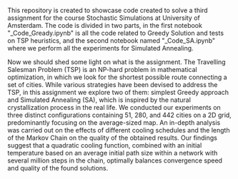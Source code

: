 This repository is created to showcase code created to solve a third assignment for the course Stochastic Simulations at University of Amsterdam. The code is divided in two parts, in the first notebook "_Code_Gready.ipynb" is all the code related to Greedy Solution and tests on TSP heuristics, and the second notebook named "_Code_SA.ipynb" where we perform all the experiments for Simulated Annealing.

Now we should shed some light on what is the assignment. The Travelling Salesman Problem (TSP) is an NP-hard problem in mathematical optimization, in which we look for the shortest possible route connecting a set of cities.
While various strategies have been devised to address the TSP, in this assignment we explore two of them: simplest Greedy approach and Simulated Annealing (SA), which is inspired by the natural crystallization process in the real life.
We conducted our experiments on three distinct configurations containing 51, 280, and 442 cities on a 2D grid, predominantly focusing on the average-sized map. An in-depth analysis was carried out on the effects of different cooling schedules and the length of the Markov Chain on the quality of the obtained results.
Our findings suggest that a quadratic cooling function, combined with an initial temperature based on an average initial path size within a network with several million steps in the chain, optimally balances convergence speed and quality of the found solutions.
